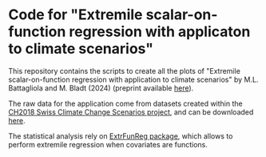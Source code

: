 # Code for "Extremile scalar-on-function regression with applicaton to climate scenarios"
This repository contains the scripts to create all the plots of "Extremile scalar-on-function regression with application to climate scenarios" by M.L. Battagliola and M. Bladt (2024) (preprint available [here](https://arxiv.org/abs/2405.20817)).

The raw data for the application come from datasets created within the [CH2018 Swiss Climate Change Scenarios project](https://www.nccs.admin.ch/nccs/en/home/climate-change-and-impacts/swiss-climate-change-scenarios/ch2018---climate-scenarios-for-switzerland.html), and can be downloaded [here](https://map.geo.admin.ch/?lang=en&topic=meteoschweiz&bgLayer=voidLayer&E=2658433.38&N=1217236.43&zoom=1.0881550434129363&layers=ch.bafu.gefahren-basiskarte,ch.meteoschweiz.klimaszenarien-raumklima,ch.meteoschweiz.messwerte-lufttemperatur-10min&layers_opacity=0.7,1,1&catalogNodes=15046,15055,15126,15138&layers_visibility=true,true,false). 

The statistical analysis rely on [ExtrFunReg package](https://github.com/LauraBattagliola/ExtrFunReg), which allows to perform extremile regression when covariates are functions.
